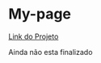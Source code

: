 # My-page

<a href="https://ricardoferreira93.github.io/My-page/">Link do Projeto</a>

Ainda não esta finalizado
